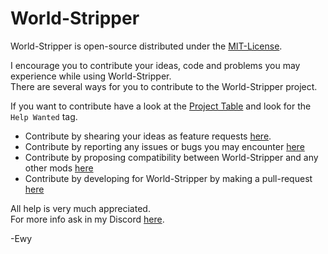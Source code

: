 # World-Stripper #

World-Stripper is open-source distributed under the [MIT-License](https://github.com/EwyBoy/World-Stripper/blob/master/LICENSE.md).

I encourage you to contribute your ideas, code and problems you may experience while using World-Stripper.  
There are several ways for you to contribute to the World-Stripper project.  
  
If you want to contribute have a look at the [Project Table](https://github.com/EwyBoy/World-Stripper/projects/1?fullscreen=true) and look for the `Help Wanted` tag.

* Contribute by shearing your ideas as feature requests [here](https://github.com/EwyBoy/World-Stripper/issues/new?assignees=EwyBoy&labels=Compatibility+Request&template=compatibility-request.md&title=%5BCompatibility%5D+MOD-NAME).
* Contribute by reporting any issues or bugs you may encounter [here](https://github.com/EwyBoy/World-Stripper/issues/new?assignees=EwyBoy&labels=bug&template=bug_report.md&title=%5BBug%5D+Relevant+title+here)
* Contribute by proposing compatibility between World-Stripper and any other mods [here](https://github.com/EwyBoy/World-Stripper/issues/new?assignees=EwyBoy&labels=Compatibility+Request&template=compatibility-request.md&title=%5BCompatibility%5D+MOD-NAME)
* Contribute by developing for World-Stripper by making a pull-request [here](https://github.com/EwyBoy/World-Stripper/pulls)

All help is very much appreciated.  
For more info ask in my Discord [here](https://discord.gg/WcwTJAEFam).
  
-Ewy

